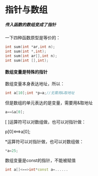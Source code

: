 # 指针与数组
##### **传入函数的数组变成了指针**
一下四种函数原型是等价的：

```cpp
int sum(int *ar,int n);
int sum(int *,int);
int sum(int ar[],int n);
int sum(int [],int);
```
#### 数组变量是特殊的指针
数组变量本身表达地址，所以：

```cpp
int a[10];int *p=a;//无需用&取地址
```
但是数组的单元表达的是变量，需要用&取地址

```cpp
a==&a[0];
```
\[ \]运算符可以对数组做，也可以对指针做：

p\[0\]<==>a\[0\];

\*运算符可以对指针做，也可以对数组做：

```cpp
*a=25;
```
数组变量是const的指针，不能被赋值

```cpp
int a[]<==>int*const a=......
```
